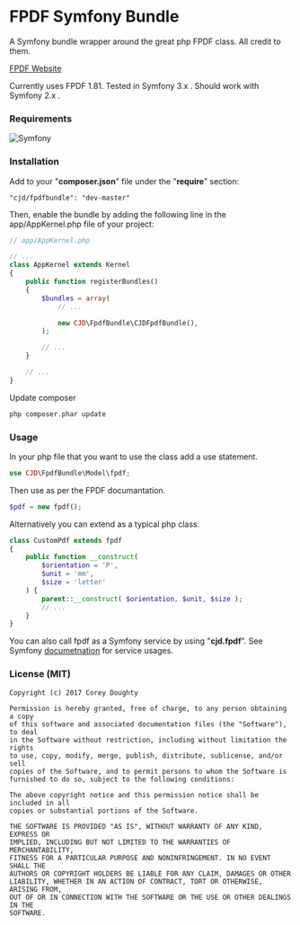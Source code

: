 FPDF Symfony Bundle
===================

A Symfony bundle wrapper around the great php FPDF class. All credit to them.

[FPDF Website](http://www.fpdf.org/)

Currently uses FPDF 1.81. Tested in Symfony 3.x . Should work with Symfony 2.x .



### Requirements

![Symfony](http://pixel-cookers.github.io/built-with-badges/symfony/symfony-short-flat.png)



### Installation

Add to your "__composer.json__" file under the "__require__" section:

```
"cjd/fpdfbundle": "dev-master"
```

Then, enable the bundle by adding the following line in the app/AppKernel.php file of your project:

```php
// app/AppKernel.php

// ...
class AppKernel extends Kernel
{
    public function registerBundles()
    {
        $bundles = array(
            // ...

            new CJD\FpdfBundle\CJDFpdfBundle(),
        );

        // ...
    }

    // ...
}
```

Update composer

```sh
php composer.phar update
```


### Usage

In your php file that you want to use the class add a use statement.

```php
use CJD\FpdfBundle\Model\fpdf;
```

Then use as per the FPDF documantation.

``` php
$pdf = new fpdf();
```

Alternatively you can extend as a typical php class.

```php
class CustomPdf extends fpdf
{
    public function __construct(
        $orientation = 'P',
        $unit = 'mm',
        $size = 'letter'
    ) {
        parent::__construct( $orientation, $unit, $size );
        // ...
    }
}

```

You can also call fpdf as a Symfony service by using "__cjd.fpdf__". See Symfony [documetnation](http://symfony.com/doc/current/service_container.html) for service usages.


### License (MIT)

```text
Copyright (c) 2017 Corey Doughty

Permission is hereby granted, free of charge, to any person obtaining a copy
of this software and associated documentation files (the "Software"), to deal
in the Software without restriction, including without limitation the rights
to use, copy, modify, merge, publish, distribute, sublicense, and/or sell
copies of the Software, and to permit persons to whom the Software is
furnished to do so, subject to the following conditions:

The above copyright notice and this permission notice shall be included in all
copies or substantial portions of the Software.

THE SOFTWARE IS PROVIDED "AS IS", WITHOUT WARRANTY OF ANY KIND, EXPRESS OR
IMPLIED, INCLUDING BUT NOT LIMITED TO THE WARRANTIES OF MERCHANTABILITY,
FITNESS FOR A PARTICULAR PURPOSE AND NONINFRINGEMENT. IN NO EVENT SHALL THE
AUTHORS OR COPYRIGHT HOLDERS BE LIABLE FOR ANY CLAIM, DAMAGES OR OTHER
LIABILITY, WHETHER IN AN ACTION OF CONTRACT, TORT OR OTHERWISE, ARISING FROM,
OUT OF OR IN CONNECTION WITH THE SOFTWARE OR THE USE OR OTHER DEALINGS IN THE
SOFTWARE.

```
